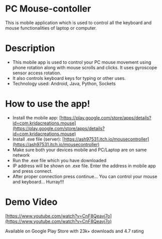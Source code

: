# PC Mouse-contoller
This is mobile application which is used to control all the keyboard and mouse functionalities of laptop or computer.

# Description
- This mobile app is used to control your PC mouse movement using phone rotation along with mouse scrolls and clicks. It uses gyroscope sensor access rotation.
- It also controls keyboard keys for typing or other uses.
- Technology used: Android, Java, Python, Sockets

# How to use the app!

- Install the mobile app: [https://play.google.com/store/apps/details?id=com.kridacreations.mouse](https://play.google.com/store/apps/details?id=com.kridacreations.mouse)
- Install .exe file (server): [https://ash97531.itch.io/mousecontroller](https://ash97531.itch.io/mousecontroller)
- Make sure both your devices mobile and PC/Laptop are on same network
- Run the .exe file which you have downloaded
- IP address will be shown on .exe file. Enter the address in mobile app and press connect.
- After proper connection press continue... You can control your mouse and keyboard... Hurray!!!

# Demo Video
[https://www.youtube.com/watch?v=CnF8Qeavj7o](https://www.youtube.com/watch?v=CnF8Qeavj7o)

Available on Google Play Store with 23k+ downloads and 4.7 rating
